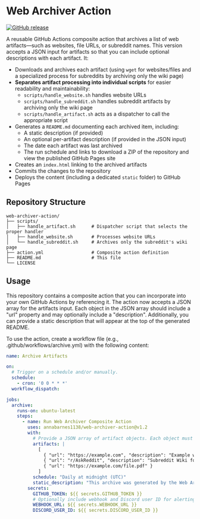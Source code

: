 # Web Archiver Action

[![GitHub release](https://img.shields.io/github/v/release/annabarnes1138/web-archiver-action)](https://github.com/annabarnes1138/web-archiver-action/releases)

A reusable GitHub Actions composite action that archives a list of web artifacts—such as websites, file URLs, or subreddit names. This version accepts a JSON input for artifacts so that you can include optional descriptions with each artifact. It:
- Downloads and archives each artifact (using `wget` for websites/files and a specialized process for subreddits by archiving only the wiki page)
- **Separates artifact processing into individual scripts** for easier readability and maintainability:
  - `scripts/handle_website.sh` handles website URLs
  - `scripts/handle_subreddit.sh` handles subreddit artifacts by archiving only the wiki page
  - `scripts/handle_artifact.sh` acts as a dispatcher to call the appropriate script
- Generates a `README.md` documenting each archived item, including:
  - A static description (if provided)
  - An optional per-artifact description (if provided in the JSON input)
  - The date each artifact was last archived
  - The run schedule and links to download a ZIP of the repository and view the published GitHub Pages site
- Creates an `index.html` linking to the archived artifacts
- Commits the changes to the repository
- Deploys the content (including a dedicated `static` folder) to GitHub Pages

## Repository Structure

```plaintext
web-archiver-action/
├── scripts/
│   ├── handle_artifact.sh      # Dispatcher script that selects the proper handler
│   ├── handle_website.sh       # Processes website URLs
│   └── handle_subreddit.sh     # Archives only the subreddit's wiki page
├── action.yml                  # Composite action definition
├── README.md                   # This file
└── LICENSE
```

## Usage

This repository contains a composite action that you can incorporate into your own GitHub Actions by referencing it. The action now accepts a JSON array for the artifacts input. Each object in the JSON array should include a "url" property and may optionally include a "description". Additionally, you can provide a static description that will appear at the top of the generated README.

To use the action, create a workflow file (e.g., .github/workflows/archive.yml) with the following content:

```yaml
name: Archive Artifacts

on:
  # Trigger on a schedule and/or manually.
  schedule:
    - cron: '0 0 * * *'
  workflow_dispatch:

jobs:
  archive:
    runs-on: ubuntu-latest
    steps:
      - name: Run Web Archiver Composite Action
        uses: annabarnes1138/web-archiver-action@v1.2
        with:
          # Provide a JSON array of artifact objects. Each object must include a "url" and may include a "description".
          artifacts: |
            [
              { "url": "https://example.com", "description": "Example website" },
              { "url": "r/AskReddit", "description": "Subreddit Wiki for AskReddit" },
              { "url": "https://example.com/file.pdf" }
            ]
          schedule: "Daily at midnight (UTC)"
          static_description: "This archive was generated by the Web Archiver Action."
        secrets:
          GITHUB_TOKEN: ${{ secrets.GITHUB_TOKEN }}
          # Optionally include webhook and Discord user ID for alerting on 404 errors.
          WEBHOOK_URL: ${{ secrets.WEBHOOK_URL }}
          DISCORD_USER_ID: ${{ secrets.DISCORD_USER_ID }}